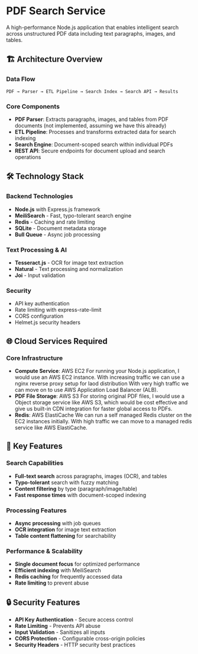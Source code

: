 # PDF Search Service

A high-performance Node.js application that enables intelligent search across unstructured PDF data including text paragraphs, images, and tables.

## 🏗️ Architecture Overview

### Data Flow
```
PDF → Parser → ETL Pipeline → Search Index → Search API → Results
```

### Core Components
- **PDF Parser**: Extracts paragraphs, images, and tables from PDF documents (not implemented, assuming we have this already)
- **ETL Pipeline**: Processes and transforms extracted data for search indexing
- **Search Engine**: Document-scoped search within individual PDFs
- **REST API**: Secure endpoints for document upload and search operations

## 🛠️ Technology Stack

### Backend Technologies
- **Node.js** with Express.js framework
- **MeiliSearch** - Fast, typo-tolerant search engine
- **Redis** - Caching and rate limiting
- **SQLite** - Document metadata storage
- **Bull Queue** - Async job processing

### Text Processing & AI
- **Tesseract.js** - OCR for image text extraction
- **Natural** - Text processing and normalization
- **Joi** - Input validation

### Security
- API key authentication
- Rate limiting with express-rate-limit
- CORS configuration
- Helmet.js security headers

## 🌐 Cloud Services Required

### Core Infrastructure
- **Compute Service**: AWS EC2
For running your Node.js application, I would use an AWS EC2 instance. 
With increasing traffic we can use a nginx reverse proxy setup for laod distribution
With very high traffic we can move on to use AWS Application Load Balancer (ALB).
- **PDF File Storage**: AWS S3
For storing original PDF files, I would use a Object storage service like AWS S3, which would be cost effective and give us 
built-in CDN integration for faster global access to PDFs.
- **Redis**: AWS ElastiCache
We can run a self managed Redis cluster on the EC2 instances initially.
With high traffic we can move to a managed redis service like AWS ElastiCache.


## 🚀 Key Features

### Search Capabilities
- **Full-text search** across paragraphs, images (OCR), and tables
- **Typo-tolerant** search with fuzzy matching
- **Content filtering** by type (paragraph/image/table)
- **Fast response times** with document-scoped indexing

### Processing Features
- **Async processing** with job queues
- **OCR integration** for image text extraction
- **Table content flattening** for searchability

### Performance & Scalability
- **Single document focus** for optimized performance
- **Efficient indexing** with MeiliSearch
- **Redis caching** for frequently accessed data
- **Rate limiting** to prevent abuse

## 🔒 Security Features

- **API Key Authentication** - Secure access control
- **Rate Limiting** - Prevents API abuse
- **Input Validation** - Sanitizes all inputs
- **CORS Protection** - Configurable cross-origin policies
- **Security Headers** - HTTP security best practices
